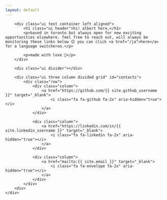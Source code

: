 ```yaml
---
layout: default
---
```

<div id="outer">
	<div id="inner">

		<div class="ui text container left aligned">
			<h1 class="ui header">hi! albert here,</h1>
			<p>based in toronto but always open for new exciting opportunities elsewhere. feel free to reach out, will always be monitoring these links below 😊 you can click <a href="/ja">here</a> for a language switcheroo.</p>

			<p>made with love 💝</p>
		</div>

		<div class="ui divider"></div>

		<div class="ui three column divided grid" id="contacts">
			<div class="row">
				<div class="column">
					<a href="https://github.com/{{ site.github_username }}" target="_blank">
						<i class="fa fa-github fa-2x" aria-hidden="true"></i>
					</a>				
				</div>

				<div class="column">
					<a href="https://linkedin.com/in/{{ site.linkedin_username }}" target="_blank">
						<i class="fa fa-linkedin fa-2x" aria-hidden="true"></i>
					</a>
				</div>
	
				<div class="column">
					<a href="mailto:{{ site.email }}" target="_blank">
						<i class="fa fa-envelope fa-2x" aria-hidden="true"></i>
					</a>
				</div>
			</div>
		<div>
	</div>
</div>